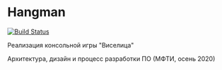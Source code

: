 # Hangman

[![Build Status](https://travis-ci.org/daryalapa/Hangman.svg?branch=master)](https://travis-ci.org/daryalapa/Hangman)


Реализация консольной игры "Виселица"

Архитектура, дизайн и процесс разработки ПО (МФТИ, осень 2020)
